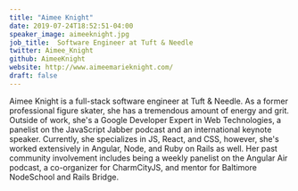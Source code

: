 ```yaml
---
title: "Aimee Knight"
date: 2019-07-24T18:52:51-04:00
speaker_image: aimeeknight.jpg
job_title:  Software Engineer at Tuft & Needle
twitter: Aimee_Knight
github: AimeeKnight
website: http://www.aimeemarieknight.com/
draft: false
---
```


Aimee Knight is a full-stack software engineer at Tuft & Needle. As a former professional figure skater, she has a tremendous amount of energy and grit. Outside of work, she's a Google Developer Expert in Web Technologies, a panelist on the JavaScript Jabber podcast and an international keynote speaker. Currently, she specializes in JS, React, and CSS, however, she's worked extensively in Angular, Node, and Ruby on Rails as well. Her past community involvement includes being a weekly panelist on the Angular Air podcast, a co-organizer for CharmCityJS, and mentor for Baltimore NodeSchool and Rails Bridge.